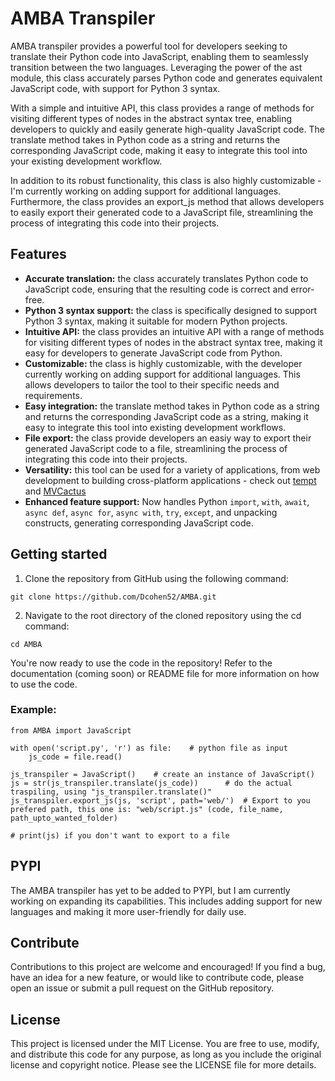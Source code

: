# AMBA Transpiler

AMBA transpiler provides a powerful tool for developers seeking to translate their Python code into JavaScript, enabling them to seamlessly transition between the two languages. Leveraging the power of the ast module, this class accurately parses Python code and generates equivalent JavaScript code, with support for Python 3 syntax.

With a simple and intuitive API, this class provides a range of methods for visiting different types of nodes in the abstract syntax tree, enabling developers to quickly and easily generate high-quality JavaScript code. The translate method takes in Python code as a string and returns the corresponding JavaScript code, making it easy to integrate this tool into your existing development workflow.

In addition to its robust functionality, this class is also highly customizable - I'm currently working on adding support for additional languages. Furthermore, the class provides an export_js method that allows developers to easily export their generated code to a JavaScript file, streamlining the process of integrating this code into their projects.

## Features
* **Accurate translation:** the class accurately translates Python code to JavaScript code, ensuring that the resulting code is correct and error-free.
* **Python 3 syntax support:** the class is specifically designed to support Python 3 syntax, making it suitable for modern Python projects.
* **Intuitive API:** the class provides an intuitive API with a range of methods for visiting different types of nodes in the abstract syntax tree, making it easy for developers to generate JavaScript code from Python.
* **Customizable:** the class is highly customizable, with the developer currently working on adding support for additional languages. This allows developers to tailor the tool to their specific needs and requirements.
* **Easy integration:** the translate method takes in Python code as a string and returns the corresponding JavaScript code as a string, making it easy to integrate this tool into existing development workflows.
* **File export:** the class provide developers an easiy way to export their generated JavaScript code to a file, streamlining the process of integrating this code into their projects.
* **Versatility:** this tool can be used for a variety of applications, from web development to building cross-platform applications - check out [tempt](https://github.com/Dcohen52/tempt) and [MVCactus](https://github.com/Dcohen52/MVCactus)
* **Enhanced feature support:** Now handles Python `import`, `with`, `await`, `async def`, `async for`, `async with`, `try`, `except`, and unpacking constructs, generating corresponding JavaScript code.

## Getting started
1. Clone the repository from GitHub using the following command:

```git clone https://github.com/Dcohen52/AMBA.git```


2. Navigate to the root directory of the cloned repository using the cd command:

```cd AMBA```

You're now ready to use the code in the repository! Refer to the documentation (coming soon) or README file for more information on how to use the code.

### Example:
```
from AMBA import JavaScript

with open('script.py', 'r') as file:    # python file as input
    js_code = file.read()

js_transpiler = JavaScript()    # create an instance of JavaScript()
js = str(js_transpiler.translate(js_code))      # do the actual traspiling, using "js_transpiler.translate()"
js_transpiler.export_js(js, 'script', path='web/')  # Export to you prefered path, this one is: "web/script.js" (code, file_name, path_upto_wanted_folder)

# print(js) if you don't want to export to a file
```


## PYPI
The AMBA transpiler has yet to be added to PYPI, but I am currently working on expanding its capabilities. This includes adding support for new languages and making it more user-friendly for daily use.

## Contribute
Contributions to this project are welcome and encouraged! If you find a bug, have an idea for a new feature, or would like to contribute code, please open an issue or submit a pull request on the GitHub repository.

## License
This project is licensed under the MIT License. You are free to use, modify, and distribute this code for any purpose, as long as you include the original license and copyright notice. Please see the LICENSE file for more details.
